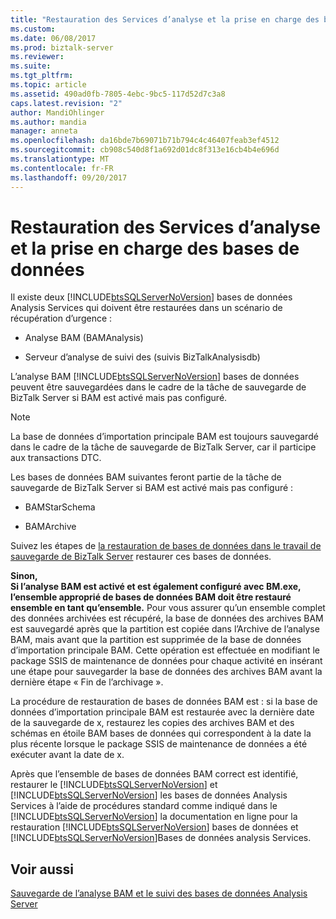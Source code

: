 ```yaml
---
title: "Restauration des Services d’analyse et la prise en charge des bases de données | Documents Microsoft"
ms.custom: 
ms.date: 06/08/2017
ms.prod: biztalk-server
ms.reviewer: 
ms.suite: 
ms.tgt_pltfrm: 
ms.topic: article
ms.assetid: 490ad0fb-7805-4ebc-9bc5-117d52d7c3a8
caps.latest.revision: "2"
author: MandiOhlinger
ms.author: mandia
manager: anneta
ms.openlocfilehash: da16bde7b69071b71b794c4c46407feab3ef4512
ms.sourcegitcommit: cb908c540d8f1a692d01dc8f313e16cb4b4e696d
ms.translationtype: MT
ms.contentlocale: fr-FR
ms.lasthandoff: 09/20/2017
---
```

# <a name="restoring-analysis-services-and-supporting-databases"></a>Restauration des Services d’analyse et la prise en charge des bases de données
Il existe deux [!INCLUDE[btsSQLServerNoVersion](../includes/btssqlservernoversion-md.md)] bases de données Analysis Services qui doivent être restaurées dans un scénario de récupération d’urgence :  
  
-   Analyse BAM (BAMAnalysis)  
  
-   Serveur d’analyse de suivi des (suivis BizTalkAnalysisdb)  
  
 L’analyse BAM [!INCLUDE[btsSQLServerNoVersion](../includes/btssqlservernoversion-md.md)] bases de données peuvent être sauvegardées dans le cadre de la tâche de sauvegarde de BizTalk Server si BAM est activé mais pas configuré.  
  
> [!NOTE]  
>  La base de données d’importation principale BAM est toujours sauvegardé dans le cadre de la tâche de sauvegarde de BizTalk Server, car il participe aux transactions DTC.  
  
 Les bases de données BAM suivantes feront partie de la tâche de sauvegarde de BizTalk Server si BAM est activé mais pas configuré :  
  
-   BAMStarSchema  
  
-   BAMArchive  
  
 Suivez les étapes de [la restauration de bases de données dans le travail de sauvegarde de BizTalk Server](../technical-guides/how-to-restore-databases-in-the-backup-biztalk-server-job.md) restaurer ces bases de données.  
  
 **Sinon,**  
 **Si l’analyse BAM est activé et est également configuré avec BM.exe, l’ensemble approprié de bases de données BAM doit être restauré ensemble en tant qu’ensemble.** Pour vous assurer qu’un ensemble complet des données archivées est récupéré, la base de données des archives BAM est sauvegardé après que la partition est copiée dans l’Archive de l’analyse BAM, mais avant que la partition est supprimée de la base de données d’importation principale BAM. Cette opération est effectuée en modifiant le package SSIS de maintenance de données pour chaque activité en insérant une étape pour sauvegarder la base de données des archives BAM avant la dernière étape « Fin de l’archivage ».  
  
 La procédure de restauration de bases de données BAM est : si la base de données d’importation principale BAM est restaurée avec la dernière date de la sauvegarde de x, restaurez les copies des archives BAM et des schémas en étoile BAM bases de données qui correspondent à la date la plus récente lorsque le package SSIS de maintenance de données a été exécuter avant la date de x.  
  
 Après que l’ensemble de bases de données BAM correct est identifié, restaurer le [!INCLUDE[btsSQLServerNoVersion](../includes/btssqlservernoversion-md.md)] et [!INCLUDE[btsSQLServerNoVersion](../includes/btssqlservernoversion-md.md)] les bases de données Analysis Services à l’aide de procédures standard comme indiqué dans le [!INCLUDE[btsSQLServerNoVersion](../includes/btssqlservernoversion-md.md)] la documentation en ligne pour la restauration [!INCLUDE[btsSQLServerNoVersion](../includes/btssqlservernoversion-md.md)] bases de données et [!INCLUDE[btsSQLServerNoVersion](../includes/btssqlservernoversion-md.md)]Bases de données analysis Services.  
  
## <a name="see-also"></a>Voir aussi  
 [Sauvegarde de l’analyse BAM et le suivi des bases de données Analysis Server](../technical-guides/backing-up-the-bam-analysis-and-tracking-analysis-server-databases.md)